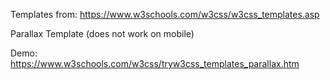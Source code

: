 Templates from:
https://www.w3schools.com/w3css/w3css_templates.asp

Parallax Template (does not work on mobile)

Demo:
https://www.w3schools.com/w3css/tryw3css_templates_parallax.htm
